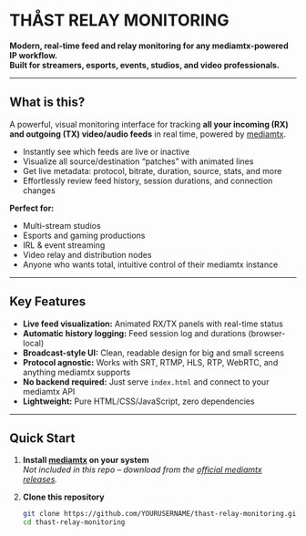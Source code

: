 # THÅST RELAY MONITORING

**Modern, real-time feed and relay monitoring for any mediamtx-powered IP workflow.  
Built for streamers, esports, events, studios, and video professionals.**

---

## What is this?

A powerful, visual monitoring interface for tracking **all your incoming (RX) and outgoing (TX) video/audio feeds** in real time, powered by [mediamtx](https://github.com/bluenviron/mediamtx).

- Instantly see which feeds are live or inactive
- Visualize all source/destination “patches” with animated lines
- Get live metadata: protocol, bitrate, duration, source, stats, and more
- Effortlessly review feed history, session durations, and connection changes

**Perfect for:**
- Multi-stream studios
- Esports and gaming productions
- IRL & event streaming
- Video relay and distribution nodes
- Anyone who wants total, intuitive control of their mediamtx instance

---

## Key Features

- **Live feed visualization:** Animated RX/TX panels with real-time status
- **Automatic history logging:** Feed session log and durations (browser-local)
- **Broadcast-style UI:** Clean, readable design for big and small screens
- **Protocol agnostic:** Works with SRT, RTMP, HLS, RTP, WebRTC, and anything mediamtx supports
- **No backend required:** Just serve `index.html` and connect to your mediamtx API
- **Lightweight:** Pure HTML/CSS/JavaScript, zero dependencies

---

## Quick Start

1. **Install [mediamtx](https://github.com/bluenviron/mediamtx) on your system**  
   _Not included in this repo – download from the [official mediamtx releases](https://github.com/bluenviron/mediamtx/releases)._

2. **Clone this repository**  
   ```sh
   git clone https://github.com/YOURUSERNAME/thast-relay-monitoring.git
   cd thast-relay-monitoring
